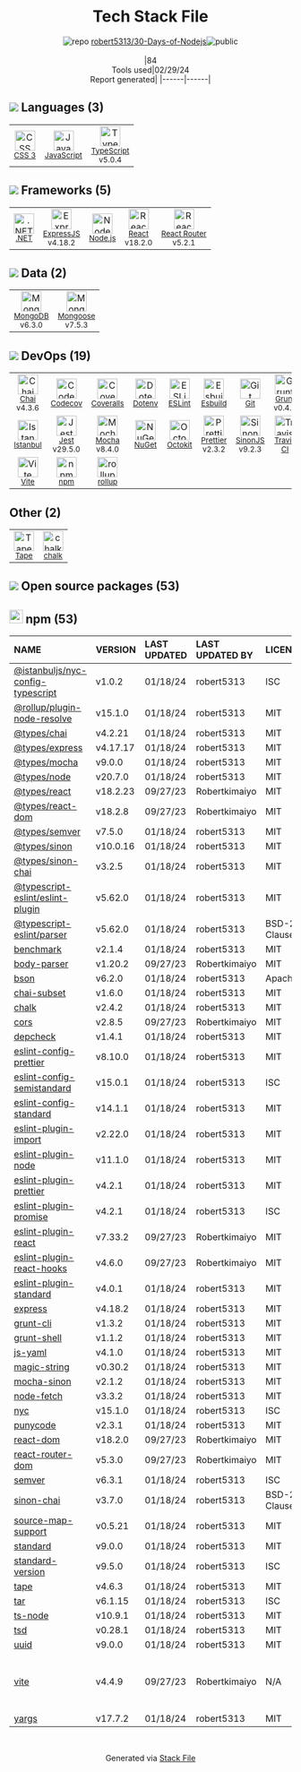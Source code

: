 <!--
&lt;--- Readme.md Snippet without images Start ---&gt;
## Tech Stack
robert5313/30-Days-of-Nodejs is built on the following main stack:

- [JavaScript](https://developer.mozilla.org/en-US/docs/Web/JavaScript) – Languages
- [TypeScript](http://www.typescriptlang.org) – Languages
- [.NET](http://www.microsoft.com/net/) – Frameworks (Full Stack)
- [ExpressJS](http://expressjs.com/) – Microframeworks (Backend)
- [Node.js](http://nodejs.org/) – Frameworks (Full Stack)
- [React](https://reactjs.org/) – Javascript UI Libraries
- [React Router](https://github.com/rackt/react-router) – JavaScript Framework Components
- [MongoDB](http://www.mongodb.com/) – Databases
- [Mongoose](http://mongoosejs.com/) – Object Document Mapper (ODM)
- [Chai](http://chaijs.com/) – Javascript Testing Framework
- [Codecov](https://codecov.io/) – Code Coverage
- [Coveralls](https://coveralls.io/) – Code Coverage
- [ESLint](http://eslint.org/) – Code Review
- [Esbuild](https://esbuild.github.io/) – JS Build Tools / JS Task Runners
- [Grunt](http://gruntjs.com/) – JS Build Tools / JS Task Runners
- [Istanbul](http://gotwarlost.github.io/istanbul/) – Code Coverage
- [Jest](http://facebook.github.io/jest/) – Javascript Testing Framework
- [Mocha](http://mochajs.org/) – Javascript Testing Framework
- [Octokit](https://github.com/octokit/octokit.net) – Tools for GitHub
- [Prettier](https://prettier.io/) – Code Review
- [SinonJS](http://sinonjs.org/) – Javascript Testing Framework
- [Travis CI](http://travis-ci.com/) – Continuous Integration
- [Vite](https://vitejs.dev/) – JS Build Tools / JS Task Runners
- [rollup](http://rollupjs.org/) – JS Build Tools / JS Task Runners

Full tech stack [here](/techstack.md)

&lt;--- Readme.md Snippet without images End ---&gt;

&lt;--- Readme.md Snippet with images Start ---&gt;
## Tech Stack
robert5313/30-Days-of-Nodejs is built on the following main stack:

- <img width='25' height='25' src='https://img.stackshare.io/service/1209/javascript.jpeg' alt='JavaScript'/> [JavaScript](https://developer.mozilla.org/en-US/docs/Web/JavaScript) – Languages
- <img width='25' height='25' src='https://img.stackshare.io/service/1612/bynNY5dJ.jpg' alt='TypeScript'/> [TypeScript](http://www.typescriptlang.org) – Languages
- <img width='25' height='25' src='https://img.stackshare.io/service/1014/IoPy1dce_400x400.png' alt='.NET'/> [.NET](http://www.microsoft.com/net/) – Frameworks (Full Stack)
- <img width='25' height='25' src='https://img.stackshare.io/service/1163/hashtag.png' alt='ExpressJS'/> [ExpressJS](http://expressjs.com/) – Microframeworks (Backend)
- <img width='25' height='25' src='https://img.stackshare.io/service/1011/n1JRsFeB_400x400.png' alt='Node.js'/> [Node.js](http://nodejs.org/) – Frameworks (Full Stack)
- <img width='25' height='25' src='https://img.stackshare.io/service/1020/OYIaJ1KK.png' alt='React'/> [React](https://reactjs.org/) – Javascript UI Libraries
- <img width='25' height='25' src='https://img.stackshare.io/service/3350/8261421.png' alt='React Router'/> [React Router](https://github.com/rackt/react-router) – JavaScript Framework Components
- <img width='25' height='25' src='https://img.stackshare.io/service/1030/leaf-360x360.png' alt='MongoDB'/> [MongoDB](http://www.mongodb.com/) – Databases
- <img width='25' height='25' src='https://img.stackshare.io/service/1231/0TXzZU7W_400x400.jpg' alt='Mongoose'/> [Mongoose](http://mongoosejs.com/) – Object Document Mapper (ODM)
- <img width='25' height='25' src='https://img.stackshare.io/service/1725/chai.png' alt='Chai'/> [Chai](http://chaijs.com/) – Javascript Testing Framework
- <img width='25' height='25' src='https://img.stackshare.io/service/2673/Codecov_Mark_Circle_Pink.png' alt='Codecov'/> [Codecov](https://codecov.io/) – Code Coverage
- <img width='25' height='25' src='https://img.stackshare.io/service/680/a43e4a04cb9f778842de43f95db59a14.png' alt='Coveralls'/> [Coveralls](https://coveralls.io/) – Code Coverage
- <img width='25' height='25' src='https://img.stackshare.io/service/3337/Q4L7Jncy.jpg' alt='ESLint'/> [ESLint](http://eslint.org/) – Code Review
- <img width='25' height='25' src='https://img.stackshare.io/service/25166/default_2dcc9286a150737a14625d18f6f93747f72be430.png' alt='Esbuild'/> [Esbuild](https://esbuild.github.io/) – JS Build Tools / JS Task Runners
- <img width='25' height='25' src='https://img.stackshare.io/service/845/falgg2jybmhgk16y62lr.png' alt='Grunt'/> [Grunt](http://gruntjs.com/) – JS Build Tools / JS Task Runners
- <img width='25' height='25' src='https://img.stackshare.io/service/2105/default_78659c552327b8ff3592c2aa1694ea92c974a8d5.png' alt='Istanbul'/> [Istanbul](http://gotwarlost.github.io/istanbul/) – Code Coverage
- <img width='25' height='25' src='https://img.stackshare.io/service/830/jest.png' alt='Jest'/> [Jest](http://facebook.github.io/jest/) – Javascript Testing Framework
- <img width='25' height='25' src='https://img.stackshare.io/service/832/mocha.png' alt='Mocha'/> [Mocha](http://mochajs.org/) – Javascript Testing Framework
- <img width='25' height='25' src='https://img.stackshare.io/service/9827/octokit-dotnet_2.png' alt='Octokit'/> [Octokit](https://github.com/octokit/octokit.net) – Tools for GitHub
- <img width='25' height='25' src='https://img.stackshare.io/service/7035/default_66f265943abed56bcdbfca1c866a4261b1fbb063.jpg' alt='Prettier'/> [Prettier](https://prettier.io/) – Code Review
- <img width='25' height='25' src='https://img.stackshare.io/service/3509/logo.png' alt='SinonJS'/> [SinonJS](http://sinonjs.org/) – Javascript Testing Framework
- <img width='25' height='25' src='https://img.stackshare.io/service/460/Lu6cGu0z_400x400.png' alt='Travis CI'/> [Travis CI](http://travis-ci.com/) – Continuous Integration
- <img width='25' height='25' src='https://img.stackshare.io/service/21547/default_1aeac791cde11ff66cc0b20dcc6144eeb185c905.png' alt='Vite'/> [Vite](https://vitejs.dev/) – JS Build Tools / JS Task Runners
- <img width='25' height='25' src='https://img.stackshare.io/service/4423/zE8RTn9E_400x400.jpg' alt='rollup'/> [rollup](http://rollupjs.org/) – JS Build Tools / JS Task Runners

Full tech stack [here](/techstack.md)

&lt;--- Readme.md Snippet with images End ---&gt;
-->
<div align="center">

# Tech Stack File
![](https://img.stackshare.io/repo.svg "repo") [robert5313/30-Days-of-Nodejs](https://github.com/robert5313/30-Days-of-Nodejs)![](https://img.stackshare.io/public_badge.svg "public")
<br/><br/>
|84<br/>Tools used|02/29/24 <br/>Report generated|
|------|------|
</div>

## <img src='https://img.stackshare.io/languages.svg'/> Languages (3)
<table><tr>
  <td align='center'>
  <img width='36' height='36' src='https://img.stackshare.io/service/6727/css.png' alt='CSS 3'>
  <br>
  <sub><a href="https://developer.mozilla.org/en-US/docs/Web/CSS/CSS3">CSS 3</a></sub>
  <br>
  <sub></sub>
</td>

<td align='center'>
  <img width='36' height='36' src='https://img.stackshare.io/service/1209/javascript.jpeg' alt='JavaScript'>
  <br>
  <sub><a href="https://developer.mozilla.org/en-US/docs/Web/JavaScript">JavaScript</a></sub>
  <br>
  <sub></sub>
</td>

<td align='center'>
  <img width='36' height='36' src='https://img.stackshare.io/service/1612/bynNY5dJ.jpg' alt='TypeScript'>
  <br>
  <sub><a href="http://www.typescriptlang.org">TypeScript</a></sub>
  <br>
  <sub>v5.0.4</sub>
</td>

</tr>
</table>

## <img src='https://img.stackshare.io/frameworks.svg'/> Frameworks (5)
<table><tr>
  <td align='center'>
  <img width='36' height='36' src='https://img.stackshare.io/service/1014/IoPy1dce_400x400.png' alt='.NET'>
  <br>
  <sub><a href="http://www.microsoft.com/net/">.NET</a></sub>
  <br>
  <sub></sub>
</td>

<td align='center'>
  <img width='36' height='36' src='https://img.stackshare.io/service/1163/hashtag.png' alt='ExpressJS'>
  <br>
  <sub><a href="http://expressjs.com/">ExpressJS</a></sub>
  <br>
  <sub>v4.18.2</sub>
</td>

<td align='center'>
  <img width='36' height='36' src='https://img.stackshare.io/service/1011/n1JRsFeB_400x400.png' alt='Node.js'>
  <br>
  <sub><a href="http://nodejs.org/">Node.js</a></sub>
  <br>
  <sub></sub>
</td>

<td align='center'>
  <img width='36' height='36' src='https://img.stackshare.io/service/1020/OYIaJ1KK.png' alt='React'>
  <br>
  <sub><a href="https://reactjs.org/">React</a></sub>
  <br>
  <sub>v18.2.0</sub>
</td>

<td align='center'>
  <img width='36' height='36' src='https://img.stackshare.io/service/3350/8261421.png' alt='React Router'>
  <br>
  <sub><a href="https://github.com/rackt/react-router">React Router</a></sub>
  <br>
  <sub>v5.2.1</sub>
</td>

</tr>
</table>

## <img src='https://img.stackshare.io/databases.svg'/> Data (2)
<table><tr>
  <td align='center'>
  <img width='36' height='36' src='https://img.stackshare.io/service/1030/leaf-360x360.png' alt='MongoDB'>
  <br>
  <sub><a href="http://www.mongodb.com/">MongoDB</a></sub>
  <br>
  <sub>v6.3.0</sub>
</td>

<td align='center'>
  <img width='36' height='36' src='https://img.stackshare.io/service/1231/0TXzZU7W_400x400.jpg' alt='Mongoose'>
  <br>
  <sub><a href="http://mongoosejs.com/">Mongoose</a></sub>
  <br>
  <sub>v7.5.3</sub>
</td>

</tr>
</table>

## <img src='https://img.stackshare.io/devops.svg'/> DevOps (19)
<table><tr>
  <td align='center'>
  <img width='36' height='36' src='https://img.stackshare.io/service/1725/chai.png' alt='Chai'>
  <br>
  <sub><a href="http://chaijs.com/">Chai</a></sub>
  <br>
  <sub>v4.3.6</sub>
</td>

<td align='center'>
  <img width='36' height='36' src='https://img.stackshare.io/service/2673/Codecov_Mark_Circle_Pink.png' alt='Codecov'>
  <br>
  <sub><a href="https://codecov.io/">Codecov</a></sub>
  <br>
  <sub></sub>
</td>

<td align='center'>
  <img width='36' height='36' src='https://img.stackshare.io/service/680/a43e4a04cb9f778842de43f95db59a14.png' alt='Coveralls'>
  <br>
  <sub><a href="https://coveralls.io/">Coveralls</a></sub>
  <br>
  <sub></sub>
</td>

<td align='center'>
  <img width='36' height='36' src='https://img.stackshare.io/service/8067/default_90dcb1286af7685c68df319c764b80704df1155b.png' alt='Dotenv'>
  <br>
  <sub><a href="https://github.com/motdotla/dotenv">Dotenv</a></sub>
  <br>
  <sub></sub>
</td>

<td align='center'>
  <img width='36' height='36' src='https://img.stackshare.io/service/3337/Q4L7Jncy.jpg' alt='ESLint'>
  <br>
  <sub><a href="http://eslint.org/">ESLint</a></sub>
  <br>
  <sub></sub>
</td>

<td align='center'>
  <img width='36' height='36' src='https://img.stackshare.io/service/25166/default_2dcc9286a150737a14625d18f6f93747f72be430.png' alt='Esbuild'>
  <br>
  <sub><a href="https://esbuild.github.io/">Esbuild</a></sub>
  <br>
  <sub></sub>
</td>

<td align='center'>
  <img width='36' height='36' src='https://img.stackshare.io/service/1046/git.png' alt='Git'>
  <br>
  <sub><a href="http://git-scm.com/">Git</a></sub>
  <br>
  <sub></sub>
</td>

<td align='center'>
  <img width='36' height='36' src='https://img.stackshare.io/service/845/falgg2jybmhgk16y62lr.png' alt='Grunt'>
  <br>
  <sub><a href="http://gruntjs.com/">Grunt</a></sub>
  <br>
  <sub>v0.4.5</sub>
</td>

</tr>
<tr>
  <td align='center'>
  <img width='36' height='36' src='https://img.stackshare.io/service/2105/default_78659c552327b8ff3592c2aa1694ea92c974a8d5.png' alt='Istanbul'>
  <br>
  <sub><a href="http://gotwarlost.github.io/istanbul/">Istanbul</a></sub>
  <br>
  <sub></sub>
</td>

<td align='center'>
  <img width='36' height='36' src='https://img.stackshare.io/service/830/jest.png' alt='Jest'>
  <br>
  <sub><a href="http://facebook.github.io/jest/">Jest</a></sub>
  <br>
  <sub>v29.5.0</sub>
</td>

<td align='center'>
  <img width='36' height='36' src='https://img.stackshare.io/service/832/mocha.png' alt='Mocha'>
  <br>
  <sub><a href="http://mochajs.org/">Mocha</a></sub>
  <br>
  <sub>v8.4.0</sub>
</td>

<td align='center'>
  <img width='36' height='36' src='https://img.stackshare.io/service/2637/6I3oEOP4_400x400.jpg' alt='NuGet'>
  <br>
  <sub><a href="https://www.nuget.org/">NuGet</a></sub>
  <br>
  <sub></sub>
</td>

<td align='center'>
  <img width='36' height='36' src='https://img.stackshare.io/service/9827/octokit-dotnet_2.png' alt='Octokit'>
  <br>
  <sub><a href="https://github.com/octokit/octokit.net">Octokit</a></sub>
  <br>
  <sub></sub>
</td>

<td align='center'>
  <img width='36' height='36' src='https://img.stackshare.io/service/7035/default_66f265943abed56bcdbfca1c866a4261b1fbb063.jpg' alt='Prettier'>
  <br>
  <sub><a href="https://prettier.io/">Prettier</a></sub>
  <br>
  <sub>v2.3.2</sub>
</td>

<td align='center'>
  <img width='36' height='36' src='https://img.stackshare.io/service/3509/logo.png' alt='SinonJS'>
  <br>
  <sub><a href="http://sinonjs.org/">SinonJS</a></sub>
  <br>
  <sub>v9.2.3</sub>
</td>

<td align='center'>
  <img width='36' height='36' src='https://img.stackshare.io/service/460/Lu6cGu0z_400x400.png' alt='Travis CI'>
  <br>
  <sub><a href="http://travis-ci.com/">Travis CI</a></sub>
  <br>
  <sub></sub>
</td>

</tr>
<tr>
  <td align='center'>
  <img width='36' height='36' src='https://img.stackshare.io/service/21547/default_1aeac791cde11ff66cc0b20dcc6144eeb185c905.png' alt='Vite'>
  <br>
  <sub><a href="https://vitejs.dev/">Vite</a></sub>
  <br>
  <sub></sub>
</td>

<td align='center'>
  <img width='36' height='36' src='https://img.stackshare.io/service/1120/lejvzrnlpb308aftn31u.png' alt='npm'>
  <br>
  <sub><a href="https://www.npmjs.com/">npm</a></sub>
  <br>
  <sub></sub>
</td>

<td align='center'>
  <img width='36' height='36' src='https://img.stackshare.io/service/4423/zE8RTn9E_400x400.jpg' alt='rollup'>
  <br>
  <sub><a href="http://rollupjs.org/">rollup</a></sub>
  <br>
  <sub></sub>
</td>

</tr>
</table>

## Other (2)
<table><tr>
  <td align='center'>
  <img width='36' height='36' src='https://img.stackshare.io/service/3722/lejvzrnlpb308aftn31u_normal.png' alt='Tape'>
  <br>
  <sub><a href="https://www.npmjs.com/package/tape">Tape</a></sub>
  <br>
  <sub></sub>
</td>

<td align='center'>
  <img width='36' height='36' src='https://img.stackshare.io/service/8072/13122722.png' alt='chalk'>
  <br>
  <sub><a href="https://github.com/chalk/chalk">chalk</a></sub>
  <br>
  <sub></sub>
</td>

</tr>
</table>


## <img src='https://img.stackshare.io/group.svg' /> Open source packages (53)</h2>

## <img width='24' height='24' src='https://img.stackshare.io/service/1120/lejvzrnlpb308aftn31u.png'/> npm (53)

|NAME|VERSION|LAST UPDATED|LAST UPDATED BY|LICENSE|VULNERABILITIES|
|:------|:------|:------|:------|:------|:------|
|[@istanbuljs/nyc-config-typescript](https://www.npmjs.com/@istanbuljs/nyc-config-typescript)|v1.0.2|01/18/24|robert5313 |ISC|N/A|
|[@rollup/plugin-node-resolve](https://www.npmjs.com/@rollup/plugin-node-resolve)|v15.1.0|01/18/24|robert5313 |MIT|N/A|
|[@types/chai](https://www.npmjs.com/@types/chai)|v4.2.21|01/18/24|robert5313 |MIT|N/A|
|[@types/express](https://www.npmjs.com/@types/express)|v4.17.17|01/18/24|robert5313 |MIT|N/A|
|[@types/mocha](https://www.npmjs.com/@types/mocha)|v9.0.0|01/18/24|robert5313 |MIT|N/A|
|[@types/node](https://www.npmjs.com/@types/node)|v20.7.0|01/18/24|robert5313 |MIT|N/A|
|[@types/react](https://www.npmjs.com/@types/react)|v18.2.23|09/27/23|Robertkimaiyo |MIT|N/A|
|[@types/react-dom](https://www.npmjs.com/@types/react-dom)|v18.2.8|09/27/23|Robertkimaiyo |MIT|N/A|
|[@types/semver](https://www.npmjs.com/@types/semver)|v7.5.0|01/18/24|robert5313 |MIT|N/A|
|[@types/sinon](https://www.npmjs.com/@types/sinon)|v10.0.16|01/18/24|robert5313 |MIT|N/A|
|[@types/sinon-chai](https://www.npmjs.com/@types/sinon-chai)|v3.2.5|01/18/24|robert5313 |MIT|N/A|
|[@typescript-eslint/eslint-plugin](https://www.npmjs.com/@typescript-eslint/eslint-plugin)|v5.62.0|01/18/24|robert5313 |MIT|N/A|
|[@typescript-eslint/parser](https://www.npmjs.com/@typescript-eslint/parser)|v5.62.0|01/18/24|robert5313 |BSD-2-Clause|N/A|
|[benchmark](https://www.npmjs.com/benchmark)|v2.1.4|01/18/24|robert5313 |MIT|N/A|
|[body-parser](https://www.npmjs.com/body-parser)|v1.20.2|09/27/23|Robertkimaiyo |MIT|N/A|
|[bson](https://www.npmjs.com/bson)|v6.2.0|01/18/24|robert5313 |Apache-2.0|N/A|
|[chai-subset](https://www.npmjs.com/chai-subset)|v1.6.0|01/18/24|robert5313 |MIT|N/A|
|[chalk](https://www.npmjs.com/chalk)|v2.4.2|01/18/24|robert5313 |MIT|N/A|
|[cors](https://www.npmjs.com/cors)|v2.8.5|09/27/23|Robertkimaiyo |MIT|N/A|
|[depcheck](https://www.npmjs.com/depcheck)|v1.4.1|01/18/24|robert5313 |MIT|N/A|
|[eslint-config-prettier](https://www.npmjs.com/eslint-config-prettier)|v8.10.0|01/18/24|robert5313 |MIT|N/A|
|[eslint-config-semistandard](https://www.npmjs.com/eslint-config-semistandard)|v15.0.1|01/18/24|robert5313 |ISC|N/A|
|[eslint-config-standard](https://www.npmjs.com/eslint-config-standard)|v14.1.1|01/18/24|robert5313 |MIT|N/A|
|[eslint-plugin-import](https://www.npmjs.com/eslint-plugin-import)|v2.22.0|01/18/24|robert5313 |MIT|N/A|
|[eslint-plugin-node](https://www.npmjs.com/eslint-plugin-node)|v11.1.0|01/18/24|robert5313 |MIT|N/A|
|[eslint-plugin-prettier](https://www.npmjs.com/eslint-plugin-prettier)|v4.2.1|01/18/24|robert5313 |MIT|N/A|
|[eslint-plugin-promise](https://www.npmjs.com/eslint-plugin-promise)|v4.2.1|01/18/24|robert5313 |ISC|N/A|
|[eslint-plugin-react](https://www.npmjs.com/eslint-plugin-react)|v7.33.2|09/27/23|Robertkimaiyo |MIT|N/A|
|[eslint-plugin-react-hooks](https://www.npmjs.com/eslint-plugin-react-hooks)|v4.6.0|09/27/23|Robertkimaiyo |MIT|N/A|
|[eslint-plugin-standard](https://www.npmjs.com/eslint-plugin-standard)|v4.0.1|01/18/24|robert5313 |MIT|N/A|
|[express](https://www.npmjs.com/express)|v4.18.2|01/18/24|robert5313 |MIT|N/A|
|[grunt-cli](https://www.npmjs.com/grunt-cli)|v1.3.2|01/18/24|robert5313 |MIT|N/A|
|[grunt-shell](https://www.npmjs.com/grunt-shell)|v1.1.2|01/18/24|robert5313 |MIT|N/A|
|[js-yaml](https://www.npmjs.com/js-yaml)|v4.1.0|01/18/24|robert5313 |MIT|N/A|
|[magic-string](https://www.npmjs.com/magic-string)|v0.30.2|01/18/24|robert5313 |MIT|N/A|
|[mocha-sinon](https://www.npmjs.com/mocha-sinon)|v2.1.2|01/18/24|robert5313 |MIT|N/A|
|[node-fetch](https://www.npmjs.com/node-fetch)|v3.3.2|01/18/24|robert5313 |MIT|N/A|
|[nyc](https://www.npmjs.com/nyc)|v15.1.0|01/18/24|robert5313 |ISC|N/A|
|[punycode](https://www.npmjs.com/punycode)|v2.3.1|01/18/24|robert5313 |MIT|N/A|
|[react-dom](https://www.npmjs.com/react-dom)|v18.2.0|09/27/23|Robertkimaiyo |MIT|N/A|
|[react-router-dom](https://www.npmjs.com/react-router-dom)|v5.3.0|09/27/23|Robertkimaiyo |MIT|N/A|
|[semver](https://www.npmjs.com/semver)|v6.3.1|01/18/24|robert5313 |ISC|N/A|
|[sinon-chai](https://www.npmjs.com/sinon-chai)|v3.7.0|01/18/24|robert5313 |BSD-2-Clause,WTFPL|N/A|
|[source-map-support](https://www.npmjs.com/source-map-support)|v0.5.21|01/18/24|robert5313 |MIT|N/A|
|[standard](https://www.npmjs.com/standard)|v9.0.0|01/18/24|robert5313 |MIT|N/A|
|[standard-version](https://www.npmjs.com/standard-version)|v9.5.0|01/18/24|robert5313 |ISC|N/A|
|[tape](https://www.npmjs.com/tape)|v4.6.3|01/18/24|robert5313 |MIT|N/A|
|[tar](https://www.npmjs.com/tar)|v6.1.15|01/18/24|robert5313 |ISC|N/A|
|[ts-node](https://www.npmjs.com/ts-node)|v10.9.1|01/18/24|robert5313 |MIT|N/A|
|[tsd](https://www.npmjs.com/tsd)|v0.28.1|01/18/24|robert5313 |MIT|N/A|
|[uuid](https://www.npmjs.com/uuid)|v9.0.0|01/18/24|robert5313 |MIT|N/A|
|[vite](https://www.npmjs.com/vite)|v4.4.9|09/27/23|Robertkimaiyo |N/A|[CVE-2024-23331](https://github.com/advisories/GHSA-c24v-8rfc-w8vw) (High)<br/>[CVE-2023-49293](https://github.com/advisories/GHSA-92r3-m2mg-pj97) (Moderate)|
|[yargs](https://www.npmjs.com/yargs)|v17.7.2|01/18/24|robert5313 |MIT|N/A|

<br/>
<div align='center'>

Generated via [Stack File](https://github.com/marketplace/stack-file)
